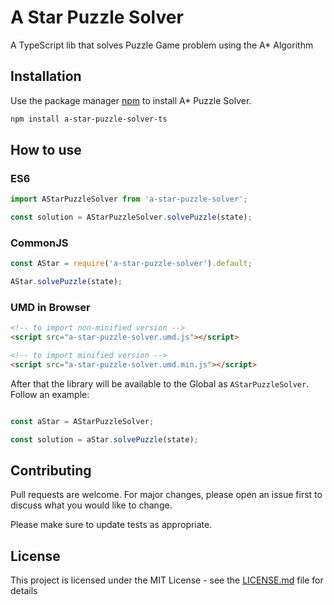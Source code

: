 # A Star Puzzle Solver

A TypeScript lib that solves Puzzle Game problem using the A* Algorithm

## Installation

Use the package manager [npm](https://www.npmjs.com/) to install A* Puzzle Solver.

```bash
npm install a-star-puzzle-solver-ts
```

## How to use

### ES6

```js
import AStarPuzzleSolver from 'a-star-puzzle-solver';

const solution = AStarPuzzleSolver.solvePuzzle(state);
```

### CommonJS

```js
const AStar = require('a-star-puzzle-solver').default;

AStar.solvePuzzle(state);
```

### UMD in Browser

```html
<!-- to import non-minified version -->
<script src="a-star-puzzle-solver.umd.js"></script>

<!-- to import minified version -->
<script src="a-star-puzzle-solver.umd.min.js"></script>
```

After that the library will be available to the Global as `AStarPuzzleSolver`. Follow an example:

```js

const aStar = AStarPuzzleSolver;

const solution = aStar.solvePuzzle(state);
```


## Contributing
Pull requests are welcome. For major changes, please open an issue first to discuss what you would like to change.

Please make sure to update tests as appropriate.

## License

This project is licensed under the MIT License - see the [LICENSE.md](LICENSE.md) file for details